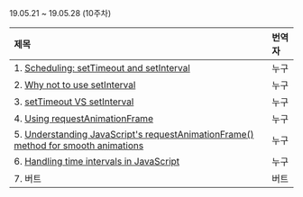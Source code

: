 19.05.21 ~ 19.05.28 (10주차)

|   제목   | 번역자  |
| :-------- | :------ |
| 1. [Scheduling: setTimeout and setInterval](https://javascript.info/settimeout-setinterval) | 누구 |
| 2. [Why not to use setInterval](https://dev.to/akanksha_9560/why-not-to-use-setinterval--2na9) | 누구 |
| 3. [setTimeout VS setInterval](https://develoger.com/settimeout-vs-setinterval-cff85142555b) | 누구 |
| 4. [Using requestAnimationFrame](https://css-tricks.com/using-requestanimationframe/) | 누구 |
| 5. [Understanding JavaScript's requestAnimationFrame() method for smooth animations](http://www.javascriptkit.com/javatutors/requestanimationframe.shtml) | 누구 |
| 6. [Handling time intervals in JavaScript](https://www.amitmerchant.com/Handling-Time-Intervals-In-Javascript/) | 누구 |
| 7. 버트 | 버트 |